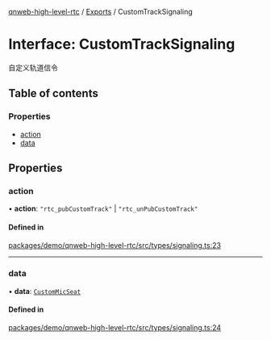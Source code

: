 [qnweb-high-level-rtc](../README.md) / [Exports](../modules.md) / CustomTrackSignaling

# Interface: CustomTrackSignaling

自定义轨道信令

## Table of contents

### Properties

- [action](CustomTrackSignaling.md#action)
- [data](CustomTrackSignaling.md#data)

## Properties

### action

• **action**: ``"rtc_pubCustomTrack"`` \| ``"rtc_unPubCustomTrack"``

#### Defined in

[packages/demo/qnweb-high-level-rtc/src/types/signaling.ts:23](https://github.com/Spencer17x/solutions/blob/84e2f808/Frontend/front-end-solutions/packages/demo/qnweb-high-level-rtc/src/types/signaling.ts#L23)

___

### data

• **data**: [`CustomMicSeat`](CustomMicSeat.md)

#### Defined in

[packages/demo/qnweb-high-level-rtc/src/types/signaling.ts:24](https://github.com/Spencer17x/solutions/blob/84e2f808/Frontend/front-end-solutions/packages/demo/qnweb-high-level-rtc/src/types/signaling.ts#L24)
